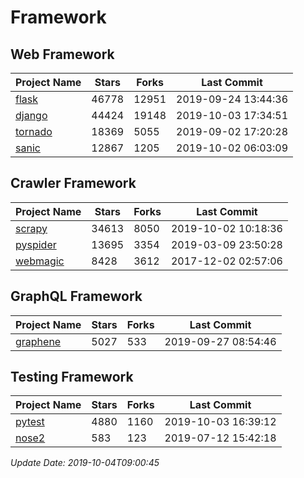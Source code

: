 # Framework

## Web Framework

| Project Name | Stars | Forks | Last Commit |
| ------------ | ----- | ----- | ----------- |
| [flask](https://github.com/pallets/flask) | 46778 | 12951 | 2019-09-24 13:44:36 |
| [django](https://github.com/django/django) | 44424 | 19148 | 2019-10-03 17:34:51 |
| [tornado](https://github.com/tornadoweb/tornado) | 18369 | 5055 | 2019-09-02 17:20:28 |
| [sanic](https://github.com/huge-success/sanic) | 12867 | 1205 | 2019-10-02 06:03:09 |

## Crawler Framework

| Project Name | Stars | Forks | Last Commit |
| ------------ | ----- | ----- | ----------- |
| [scrapy](https://github.com/scrapy/scrapy) | 34613 | 8050 | 2019-10-02 10:18:36 |
| [pyspider](https://github.com/binux/pyspider) | 13695 | 3354 | 2019-03-09 23:50:28 |
| [webmagic](https://github.com/code4craft/webmagic) | 8428 | 3612 | 2017-12-02 02:57:06 |

## GraphQL Framework

| Project Name | Stars | Forks | Last Commit |
| ------------ | ----- | ----- | ----------- |
| [graphene](https://github.com/graphql-python/graphene) | 5027 | 533 | 2019-09-27 08:54:46 |

## Testing Framework

| Project Name | Stars | Forks | Last Commit |
| ------------ | ----- | ----- | ----------- |
| [pytest](https://github.com/pytest-dev/pytest) | 4880 | 1160 | 2019-10-03 16:39:12 |
| [nose2](https://github.com/nose-devs/nose2) | 583 | 123 | 2019-07-12 15:42:18 |

*Update Date: 2019-10-04T09:00:45*